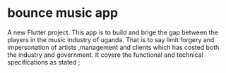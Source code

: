 # bounce music app

A new Flutter project. 
This app is to build and brige the gap between the players in the music industry of uganda. That is to say limit forgery and impersonation of artists ,management and clients which has costed both the industry and government.
It covere the functional and technical specifications as stated ;

